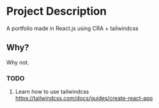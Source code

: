 # Project Description

A portfolio made in React.js using CRA + tailwindcss

## Why?

Why not.

### TODO

1. Learn how to use tailwindcss
   https://tailwindcss.com/docs/guides/create-react-app
